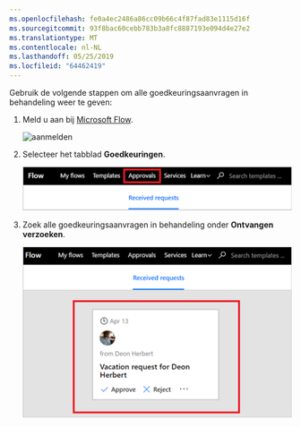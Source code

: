 ```yaml
---
ms.openlocfilehash: fe0a4ec2486a86cc09b66c4f87fad83e1115d16f
ms.sourcegitcommit: 93f8bac60cebb783b3a8fc8887193e094d4e27e2
ms.translationtype: MT
ms.contentlocale: nl-NL
ms.lasthandoff: 05/25/2019
ms.locfileid: "64462419"
---
```

Gebruik de volgende stappen om alle goedkeuringsaanvragen in behandeling weer te geven:

1. Meld u aan bij [Microsoft Flow](https://flow.microsoft.com).
   
    ![aanmelden](media/modern-approvals/sign-in.png)
2. Selecteer het tabblad **Goedkeuringen**.
   
    ![het tabblad goedkeuringen](media/modern-approvals/approvals-tab.png)
3. Zoek alle goedkeuringsaanvragen in behandeling onder **Ontvangen verzoeken**.
   
    ![aanvragen in behandeling](media/modern-approvals/pending-requests.png)

